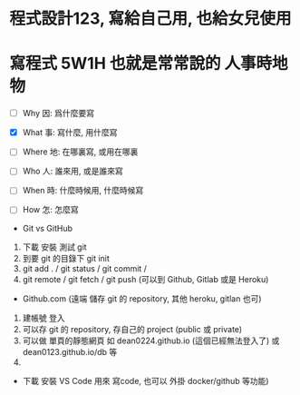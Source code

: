 # 程式設計123, 寫給自己用, 也給女兒使用
# 寫程式 5W1H 也就是常常說的 人事時地物
- [ ] Why   因: 爲什麼要寫
- [x] What  事: 寫什麼, 用什麼寫
- [ ] Where 地: 在哪裏寫, 或用在哪裏
- [ ] Who   人: 誰來用, 或是誰來寫
- [ ] When  時: 什麼時候用, 什麼時候寫
- [ ] How   怎: 怎麼寫


- Git vs GitHub
1. 下載 安裝 測試 git
2.  到要 git 的目錄下 git init
3.  git add . /  git status / git commit / 
4.  git remote / git fetch / git push (可以到 Github, Gitlab 或是 Heroku)  

- Github.com  (遠端 儲存 git 的 repository,  其他 heroku, gitlan 也可) 
1. 建帳號 登入 
2. 可以存 git 的 repository, 存自己的 project (public 或 private)
3. 可以做 單頁的靜態網頁  如 dean0224.github.io (這個已經無法登入了) 或 dean0123.github.io/db 等
4. 

- 下載 安裝 VS Code 用來 寫code, 也可以 外掛 docker/github 等功能)

